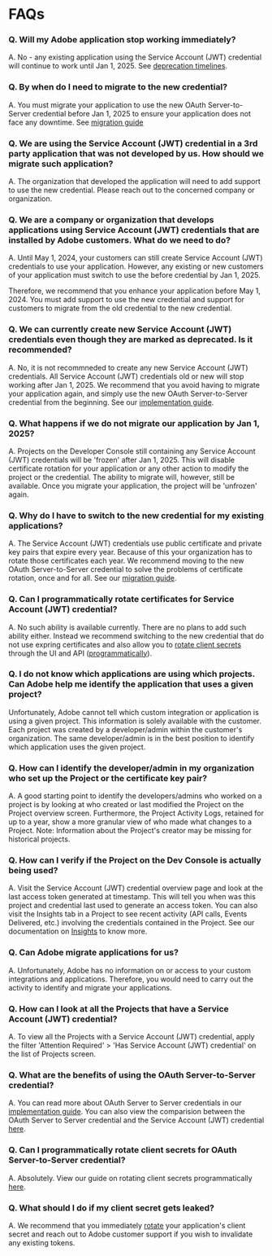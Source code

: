 # FAQs

### Q. Will my Adobe application stop working immediately?
A. No - any existing application using the Service Account (JWT) credential will continue to work until Jan 1, 2025. See [deprecation timelines](./migration.md#deperecation-timelines).


### Q. By when do I need to migrate to the new credential? 
A. You must migrate your application to use the new OAuth Server-to-Server credential before Jan 1, 2025 to ensure your application does not face any downtime. See [migration guide](./migration.md#migration-overview)


### Q. We are using the Service Account (JWT) credential in a 3rd party application that was not developed by us. How should we migrate such application?
A. The organization that developed the application will need to add support to use the new credential. Please reach out to the concerned company or organization.


### Q. We are a company or organization that develops applications using Service Account (JWT) credentials that are installed by Adobe customers. What do we need to do?
A. Until May 1, 2024, your customers can still create Service Account (JWT) credentials to use your application. However, any existing or new customers of your application must switch to use the before credential by Jan 1, 2025. 

Therefore, we recommend that you enhance your application before May 1, 2024. You must add support to use the new credential and support for customers to migrate from the old credential to the new credential. 


### Q. We can currently create new Service Account (JWT) credentials even though they are marked as deprecated. Is it recommended? 
A. No, it is not recommneded to create any new Service Account (JWT) credentials. All Service Account (JWT) credentials old or new will stop working after Jan 1, 2025. We recommend that you avoid having to migrate your application again, and simply use the new OAuth Server-to-Server credential from the beginning. See our [implementation guide](./implementation.md).


### Q. What happens if we do not migrate our application by Jan 1, 2025?
A. Projects on the Developer Console still containing any Service Account (JWT) credentials will be 'frozen' after Jan 1, 2025. This will disable certificate rotation for your application or any other action to modify the project or the credential. The ability to migrate will, however, still be available. Once you migrate your application, the project will be 'unfrozen' again. 


### Q. Why do I have to switch to the new credential for my existing applications?
A. The Service Account (JWT) credentials use public certificate and private key pairs that expire every year. Because of this your organization has to rotate those certificates each year. We recommend moving to the new OAuth Server-to-Server credential to solve the problems of certificate rotation, once and for all. See our [migration guide](./migration.md).


### Q. Can I programmatically rotate certificates for Service Account (JWT) credential?
A. No such ability is available currently. There are no plans to add such ability either. Instead we recommend switching to the new credential that do not use expring certificates and also allow you to [rotate client secrets](./implementation.md#rotating-client-secrets) through the UI and API ([programmatically](./implementation.md#rotating-client-secrets-programmaticaly)). 


### Q. I do not know which applications are using which projects. Can Adobe help me identify the application that uses a given project?

Unfortunately, Adobe cannot tell which custom integration or application is using a given project. This information is solely available with the customer. Each project was created by a developer/admin within the customer's organization. The same developer/admin is in the best position to identify which application uses the given project.


### Q. How can I identify the developer/admin in my organization who set up the Project or the certificate key pair?
A. A good starting point to identify the developers/admins who worked on a project is by looking at who created or last modified the Project on the Project overview screen. Furthermore, the Project Activity Logs, retained for up to a year, show a more granular view of who made what changes to a Project. Note: Information about the Project's creator may be missing for historical projects.


### Q. How can I verify if the Project on the Dev Console is actually being used?
A. Visit the Service Account (JWT) credential overview page and look at the last access token generated at timestamp. This will tell you when was this project and credential last used to generate an access token. You can also visit the Insights tab in a Project to see recent activity (API calls, Events Delivered, etc.) involving the credentials contained in the Project. See our documentation on [Insights](../insights.md) to know more.


### Q. Can Adobe migrate applications for us?
A. Unfortunately, Adobe has no information on or access to your custom integrations and applications. Therefore, you would need to carry out the activity to identify and migrate your applications.


### Q. How can I look at all the Projects that have a Service Account (JWT) credential?
A. To view all the Projects with a Service Account (JWT) credential, apply the filter 'Attention Required' > 'Has Service Account (JWT) credential' on the list of Projects screen.


### Q. What are the benefits of using the OAuth Server-to-Server credential?
A. You can read more about OAuth Server to Server credentials in our [implementation guide](./implementation.md). You can also view the comparision between the OAuth Server to Server credential and the Service Account (JWT) credential [here](./migration.md#why-oauth-server-to-server-credentials). 


### Q. Can I programmatically rotate client secrets for OAuth Server-to-Server credential?
A. Absolutely. View our guide on rotating client secrets programmatically [here](./implementation.md#rotating-client-secrets-programmaticaly).


### Q. What should I do if my client secret gets leaked?
A. We recommend that you immediately [rotate](./implementation.md#rotating-client-secrets) your application's client secret and reach out to Adobe customer support if you wish to invalidate any existing tokens.
